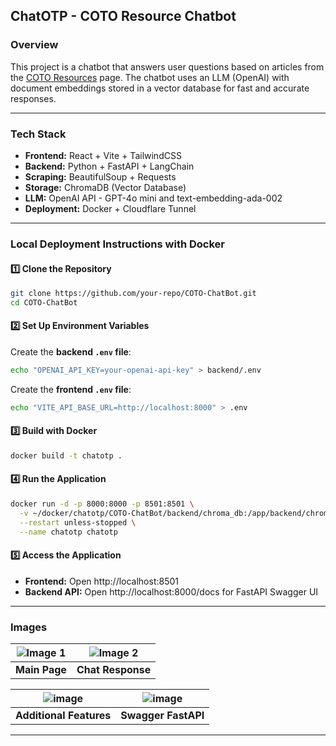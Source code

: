 ## **ChatOTP - COTO Resource Chatbot**

### **Overview**
This project is a chatbot that answers user questions based on articles from the [COTO Resources](https://www.coto.org/resources/) page. The chatbot uses an LLM (OpenAI) with document embeddings stored in a vector database for fast and accurate responses.

---

### **Tech Stack**
- **Frontend:** React + Vite + TailwindCSS  
- **Backend:** Python + FastAPI + LangChain  
- **Scraping:** BeautifulSoup + Requests  
- **Storage:** ChromaDB (Vector Database)  
- **LLM:** OpenAI API - GPT-4o mini and text-embedding-ada-002
- **Deployment:** Docker + Cloudflare Tunnel

---

### **Local Deployment Instructions** with Docker

#### **1️⃣ Clone the Repository**

```bash
git clone https://github.com/your-repo/COTO-ChatBot.git
cd COTO-ChatBot
```

#### **2️⃣ Set Up Environment Variables**

Create the **backend `.env` file**:

```bash
echo "OPENAI_API_KEY=your-openai-api-key" > backend/.env
```

Create the **frontend `.env` file**:

```bash
echo "VITE_API_BASE_URL=http://localhost:8000" > .env
```

#### **3️⃣ Build with Docker**

```bash
docker build -t chatotp .
```

#### **4️⃣ Run the Application**

```bash
docker run -d -p 8000:8000 -p 8501:8501 \
  -v ~/docker/chatotp/COTO-ChatBot/backend/chroma_db:/app/backend/chroma_db \
  --restart unless-stopped \
  --name chatotp chatotp
```

#### **5️⃣ Access the Application**

- **Frontend:** Open http://localhost:8501
- **Backend API:** Open http://localhost:8000/docs for FastAPI Swagger UI

---

### **Images**
| ![Image 1](https://github.com/user-attachments/assets/d8e6f3fd-db79-4075-9967-bbb1be9908fc) | ![Image 2](https://github.com/user-attachments/assets/1bb8b2f1-5044-420e-93f7-45d66b6203dd) |
|:--:|:--:|
| **Main Page** | **Chat Response** |

| ![image](https://github.com/user-attachments/assets/de0abba5-2251-40eb-abc5-c0118b31abcf) | ![image](https://github.com/user-attachments/assets/a035a30f-da52-404d-a60d-34bdac59c271) |
|:--:|:--:|
| **Additional Features** | **Swagger FastAPI** |



---


